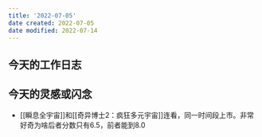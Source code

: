 ```yaml
---
title: '2022-07-05'
date created: 2022-07-05
date modified: 2022-07-14
---
```


## 今天的工作日志

## 今天的灵感或闪念

- [[瞬息全宇宙]]和[[奇异博士2：疯狂多元宇宙]]连看，同一时间段上市。非常好奇为啥后者分数只有6.5，前者能到8.0
